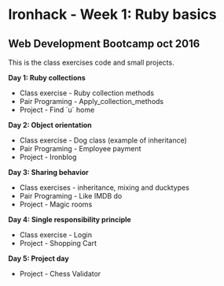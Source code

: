 # Ironhack - Week 1: Ruby basics

## Web Development Bootcamp oct 2016
This is the class exercises code and small projects.

**Day 1: Ruby collections**
- Class exercise - Ruby collection methods
- Pair Programing - Apply_collection_methods
- Project - Find ´u´ home

**Day 2: Object orientation**

- Class exercise - Dog class (example of inheritance)
- Pair Programing - Employee payment
- Project - Ironblog

**Day 3: Sharing behavior**

- Class exercises - inheritance, mixing and ducktypes
- Pair Programing - Like IMDB do
- Project - Magic rooms

**Day 4: Single responsibility principle**

- Class exercise - Login
- Project - Shopping Cart

**Day 5: Project day**

- Project - Chess Validator
